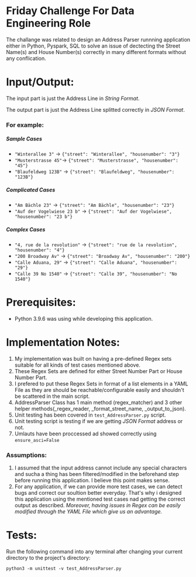 # Friday Challenge For Data Engineering Role

The challange was related to design an Address Parser runnning application either in Python, Pyspark, SQL to solve an issue of dectecting the Street Name(s) and House Number(s) correctly in many different formats without any conflication.

# Input/Output:

The input part is just the Address Line in _String Format_.

The output part is just the Address Line splitted correctly in _JSON Format_.

### For example: 
##### Sample Cases
* `"Winterallee 3"` -> `{"street": "Winterallee", "housenumber": "3"}`
* `"Musterstrasse 45"`-> `{"street": "Musterstrasse", "housenumber": "45"}`
* `"Blaufeldweg 123B"` -> `{"street": "Blaufeldweg", "housenumber": "123B"}`
  
##### Complicated Cases
* `"Am Bächle 23"` -> `{"street": "Am Bächle", "housenumber": "23"}`
* `"Auf der Vogelwiese 23 b"` -> `{"street": "Auf der Vogelwiese", "housenumber": "23 b"}`

##### Complex Cases
* `"4, rue de la revolution"` -> `{"street": "rue de la revolution", "housenumber": "4"}`
* `"200 Broadway Av"` -> `{"street": "Broadway Av", "housenumber": "200"}`
* `"Calle Aduana, 29"` -> `{"street": "Calle Aduana", "housenumber": "29"}`
* `"Calle 39 No 1540"` -> `{"street": "Calle 39", "housenumber": "No 1540"}`

# Prerequisites:
- Python 3.9.6 was using while developing this application.

# Implementation Notes:
1. My implementation was built on having a pre-defined Regex sets suitable for all kinds of test cases mentioned above.
2. These Regex Sets are defined for either Street Number Part or House Number Part.
3. I prefered to put these Regex Sets in format of a list elements in a YAML File as they are should be reachable/configurable easily and shouldn't be scattered in the main script.
4. AddressParser Class has 1 main method (regex_matcher) and 3 other helper methods(_regex_reader, _format_street_name, _output_to_json).
5. Unit testing has been covered in `test_AddressParser.py` script.
6. Unit testing script is testing if we are getting _JSON Format_ address or not.
7. Umlauts have been proccessed ad showed correctly using  `ensure_asci=False`
### Assumptions:
1. I assumed that the input address cannot include any special characters and sucha a thing has been filtered/modified in the beforehand step before running this application. I believe this point makes sense.
2. For any application, if we can provide more test cases, we can detect bugs and correct our soultion better everyday. That's why i designed this application using the mentioned test cases nad getting the correct output as described. _Moreover, having issues in Regex can be easily modified through the YAML File which give us an advantage._

# Tests:
Run the following command into any terminal after changing your current directory to the project's directory:

`python3 -m unittest -v test_AddressParser.py`
